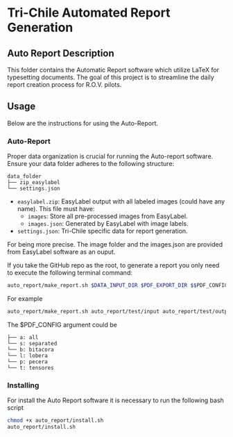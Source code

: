 # Tri-Chile Automated Report Generation

## Auto Report Description

This folder contains the Automatic Report software which utilize LaTeX for typesetting documents. The goal of this project is to streamline the daily report creation process for R.O.V. pilots.

## Usage

Below are the instructions for using the Auto-Report.

### Auto-Report

Proper data organization is crucial for running the Auto-report software. Ensure your data folder adheres to the following structure:

```plaintext
data_folder
├── zip_easylabel
└── settings.json
```

- `easylabel.zip`: EasyLabel output with all labeled images (could have any name). This file must have:
    - `images`: Store all pre-processed images from EasyLabel.
    - `images.json`: Generated by EasyLabel with image labels.
- `settings.json`: Tri-Chile specific data for report generation.

For being more precise. The image folder and the images.json are provided from EasyLabel software as an ouput.

If you take the GitHub repo as the root, to generate a report you only need to execute the following terminal command:

```bash	
auto_report/make_report.sh $DATA_INPUT_DIR $PDF_EXPORT_DIR $$PDF_CONFIG 
```

For example

```bash	
auto_report/make_report.sh auto_report/test/input auto_report/test/output a
```

The $PDF_CONFIG argument could be
```Types of Report PDF's
├── a: all
└── s: separated
└── b: bitacora
└── l: lobera
└── p: pecera
└── t: tensores
```


### Installing

For install the Auto Report software it is necessary to run the following bash script

```bash	
chmod +x auto_report/install.sh
auto_report/install.sh
```